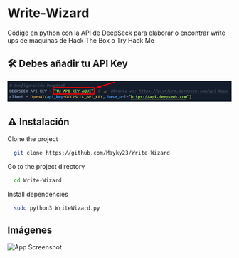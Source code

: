 # Write-Wizard
Código en python con la API de DeepSeck para elaborar o encontrar write ups de maquinas de Hack The Box o Try Hack Me

## 🛠️ Debes añadir tu API Key
![App Screenshot](/img/foto1.png)

## ⚠️​ Instalación

Clone the project

```bash
  git clone https://github.com/Mayky23/Write-Wizard
```

Go to the project directory

```bash
  cd Write-Wizard
```

Install dependencies

```bash
  sudo python3 WriteWizard.py
```
## Imágenes

![App Screenshot](https://via.placeholder.com/468x300?text=App+Screenshot+Here)
